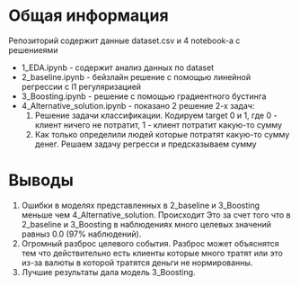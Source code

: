 # Общая информация

Репозиторий содержит данные dataset.csv и 4 notebook-а с решениеями

* 1_EDA.ipynb - содержит анализ данных по dataset
* 2_baseline.ipynb - бейзлайн решение с помощью линейной регрессии с l1 регуляризацией
* 3_Boosting.ipynb - решение с помощью градиентного бустинга
* 4_Alternative_solution.ipynb - показано 2 решение 2-х задач: 
    1) Решение задачи классификации. Кодируем target 0 и 1, где 0 -  клиент ничего не потратит, 1 - клиент потратит какую-то сумму
    2) Как только определили людей которые потратят какую-то сумму денег. Решаем задачу регресси и предсказываем сумму

# Выводы

1) Ошибки в моделях представленных в 2_baseline и 3_Boosting меньше чем 4_Alternative_solution. Происходит Это за счет того что в 2_baseline и 3_Boosting в наблюдениях много целевых значений равныз 0.0 (97% наблюдений).
2) Огромный разброс целевого события. Разброс может объяснятся тем что действительно есть клиенты которые много тратят или это из-за валюты в которой тратятся деньги не нормированны.
3) Лучшие результаты дала модель 3_Boosting.